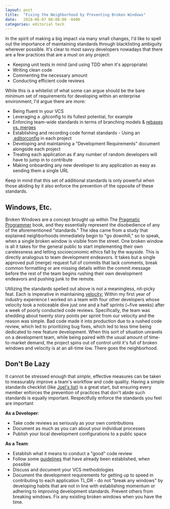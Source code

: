 ```yaml
---
layout: post
title:  "Fixing the Neighborhood by Preventing Broken Windows"
date:   2018-06-07 08:00:00 -0400
categories: editorial tech
---
```


In the spirit of making a big impact via many small changes, I'd like to spell out the importance of maintaining standards through blacklisting ambiguity wherever possible. It's clear to most savvy developers nowadays that there are a few practices that are a must on any project:
- Keeping unit tests in mind (and using TDD when it's appropriate)
- Writing clean code
- Commenting the necessary amount
- Conducting efficient code reviews

While this is a whitelist of what some can argue should be the bare minimum set of requirements for developing within an enterprise environment, I'd argue there are more:
- Being fluent in your VCS
- Leveraging a .gitconfig to its fullest potential, for example
- Enforcing team-wide standards in terms of branching models & [rebases vs. merges](https://www.atlassian.com/git/tutorials/merging-vs-rebasing)
- Establishing and recording code format standards - Using an [.editorconfig](https://editorconfig.org/) in each project
- Developing and maintaining a "Development Requirements" document alongside each project
- Treating each application as if any number of random developers will have to jump in to contribute
- Making onboarding any new developer to any application as easy as sending them a single URL

Keep in mind that this set of additional standards is only powerful when those abiding by it also enforce the prevention of the opposite of these standards.

## Windows, Etc.
Broken Windows are a concept brought up within The [Pragmatic Programmer](https://www.amazon.com/Pragmatic-Programmer-Journeyman-Master/dp/020161622X) book, and they essentially represent the disobedience of any of the aforementioned "standards." The idea came from a study that explained neighborhoods immediately begin to "go downhill," so to speak, when a single broken window
is visible from the street. One broken window is all it takes for the general public to start implementing
their own carelessness and letting socioeconomic ethics fall by the wayside. This is directly analogous to
team development endeavors. It takes but a single approved pull (merge) request full of commits that lack comments, break common formatting or are missing details within the commit message before the rest of the team begins rushing their own development endeavors and pushing junk to the remote.

Utilizing the standards spelled out above is not a meaningless, nit-picky feat. Each is imperative in maintaining [velocity](https://www.scruminc.com/velocity/); Within my first year of industry experience I worked on a team with four other developers whose velocity took a noticeable dive just one and a half sprints (~five weeks) after a week of poorly conducted code reviews. Specifically, the team was shedding about twenty story points per sprint from our velocity and the reason was simple. Bad code made it into production due to a rushed code review, which led to prioritizing bug fixes, which led to less time being dedicated to new feature development. When this sort of situation unravels on a development team, while being paired with the usual amount of time- to-market demand, the project spins out of control until it's full of broken windows and velocity is at an all-time low. There goes the neighborhood.

## Don't Be Lazy
It cannot be stressed enough that _simple_, effective measures can be taken to measurably improve a team's workflow and code quality. Having a simple standards checklist (like [Joel's list](https://www.joelonsoftware.com/2000/08/09/the-joel-test-12-steps-to-better-code/)) is a great start, but ensuring every member enforces the prevention of practices that don't abide such standards is equally important.
Respectfully enforce the standards you feel are important

**As a Developer**:
- Take code reviews as seriously as your own contributions
- Document as much as you can about your individual processes
- Publish your local development configurations to a public space

**As a Team**:
- Establish what it means to conduct a "good" code review
- Follow some [guidelines](https://smartbear.com/learn/code-review/best-practices-for-peer-code-review/) that have already been established, when possible
- Discuss and document your VCS methodologies
- Document the development requirements for getting up to speed in contributing to each application
TL;DR - do not "break any windows" by developing habits that are not in line with establishing momentum or adhering to improving development standards. Prevent others from breaking windows. Fix any existing broken windows when you have the time.
